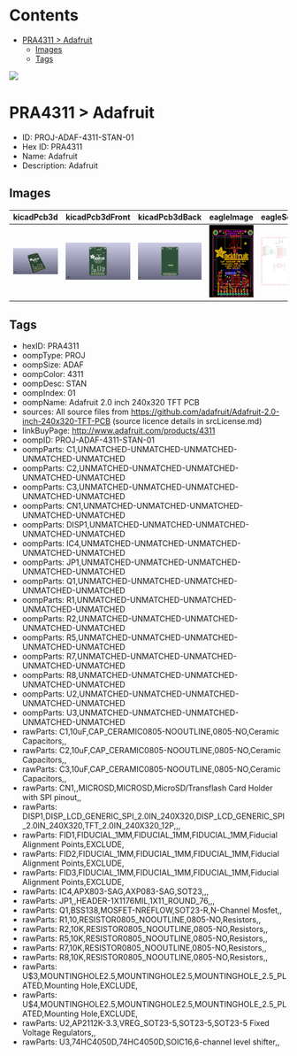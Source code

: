 



Contents
========

* [PRA4311 > Adafruit](#pra4311--adafruit)
	* [Images](#images)
	* [Tags](#tags)
  
![][im]
# PRA4311 > Adafruit

- ID: PROJ-ADAF-4311-STAN-01
- Hex ID: PRA4311
- Name: Adafruit
- Description: Adafruit

## Images
  
  

|kicadPcb3d|kicadPcb3dFront|kicadPcb3dBack|eagleImage|eagleSchemImage|
| :---: | :---: | :---: | :---: | :---: |
|[![kicadPcb3d](kicadPcb3d_140.png)](kicadPcb3d.png)|[![kicadPcb3dFront](kicadPcb3dFront_140.png)](kicadPcb3dFront.png)|[![kicadPcb3dBack](kicadPcb3dBack_140.png)](kicadPcb3dBack.png)|[![eagleImage](eagleImage_140.png)](eagleImage.png)|[![eagleSchemImage](eagleSchemImage_140.png)](eagleSchemImage.png)|

## Tags

- hexID: PRA4311
- oompType: PROJ
- oompSize: ADAF
- oompColor: 4311
- oompDesc: STAN
- oompIndex: 01
- oompName: Adafruit 2.0 inch 240x320 TFT PCB
- sources: All source files from https://github.com/adafruit/Adafruit-2.0-inch-240x320-TFT-PCB (source licence details in srcLicense.md)
- linkBuyPage: http://www.adafruit.com/products/4311
- oompID: PROJ-ADAF-4311-STAN-01
- oompParts: C1,UNMATCHED-UNMATCHED-UNMATCHED-UNMATCHED-UNMATCHED
- oompParts: C2,UNMATCHED-UNMATCHED-UNMATCHED-UNMATCHED-UNMATCHED
- oompParts: C3,UNMATCHED-UNMATCHED-UNMATCHED-UNMATCHED-UNMATCHED
- oompParts: CN1,UNMATCHED-UNMATCHED-UNMATCHED-UNMATCHED-UNMATCHED
- oompParts: DISP1,UNMATCHED-UNMATCHED-UNMATCHED-UNMATCHED-UNMATCHED
- oompParts: IC4,UNMATCHED-UNMATCHED-UNMATCHED-UNMATCHED-UNMATCHED
- oompParts: JP1,UNMATCHED-UNMATCHED-UNMATCHED-UNMATCHED-UNMATCHED
- oompParts: Q1,UNMATCHED-UNMATCHED-UNMATCHED-UNMATCHED-UNMATCHED
- oompParts: R1,UNMATCHED-UNMATCHED-UNMATCHED-UNMATCHED-UNMATCHED
- oompParts: R2,UNMATCHED-UNMATCHED-UNMATCHED-UNMATCHED-UNMATCHED
- oompParts: R5,UNMATCHED-UNMATCHED-UNMATCHED-UNMATCHED-UNMATCHED
- oompParts: R7,UNMATCHED-UNMATCHED-UNMATCHED-UNMATCHED-UNMATCHED
- oompParts: R8,UNMATCHED-UNMATCHED-UNMATCHED-UNMATCHED-UNMATCHED
- oompParts: U2,UNMATCHED-UNMATCHED-UNMATCHED-UNMATCHED-UNMATCHED
- oompParts: U3,UNMATCHED-UNMATCHED-UNMATCHED-UNMATCHED-UNMATCHED
- rawParts: C1,10uF,CAP_CERAMIC0805-NOOUTLINE,0805-NO,Ceramic Capacitors,,
- rawParts: C2,10uF,CAP_CERAMIC0805-NOOUTLINE,0805-NO,Ceramic Capacitors,,
- rawParts: C3,10uF,CAP_CERAMIC0805-NOOUTLINE,0805-NO,Ceramic Capacitors,,
- rawParts: CN1,,MICROSD,MICROSD,MicroSD/Transflash Card Holder with SPI pinout,,
- rawParts: DISP1,DISP_LCD_GENERIC_SPI_2.0IN_240X320,DISP_LCD_GENERIC_SPI_2.0IN_240X320,TFT_2.0IN_240X320_12P,,,
- rawParts: FID1,FIDUCIAL_1MM,FIDUCIAL_1MM,FIDUCIAL_1MM,Fiducial Alignment Points,EXCLUDE,
- rawParts: FID2,FIDUCIAL_1MM,FIDUCIAL_1MM,FIDUCIAL_1MM,Fiducial Alignment Points,EXCLUDE,
- rawParts: FID3,FIDUCIAL_1MM,FIDUCIAL_1MM,FIDUCIAL_1MM,Fiducial Alignment Points,EXCLUDE,
- rawParts: IC4,APX803-SAG,AXP083-SAG,SOT23,,,
- rawParts: JP1,,HEADER-1X1176MIL,1X11_ROUND_76,,,
- rawParts: Q1,BSS138,MOSFET-NREFLOW,SOT23-R,N-Channel Mosfet,,
- rawParts: R1,10,RESISTOR0805_NOOUTLINE,0805-NO,Resistors,,
- rawParts: R2,10K,RESISTOR0805_NOOUTLINE,0805-NO,Resistors,,
- rawParts: R5,10K,RESISTOR0805_NOOUTLINE,0805-NO,Resistors,,
- rawParts: R7,10K,RESISTOR0805_NOOUTLINE,0805-NO,Resistors,,
- rawParts: R8,10K,RESISTOR0805_NOOUTLINE,0805-NO,Resistors,,
- rawParts: U$3,MOUNTINGHOLE2.5,MOUNTINGHOLE2.5,MOUNTINGHOLE_2.5_PLATED,Mounting Hole,EXCLUDE,
- rawParts: U$4,MOUNTINGHOLE2.5,MOUNTINGHOLE2.5,MOUNTINGHOLE_2.5_PLATED,Mounting Hole,EXCLUDE,
- rawParts: U2,AP2112K-3.3,VREG_SOT23-5,SOT23-5,SOT23-5 Fixed Voltage Regulators,,
- rawParts: U3,74HC4050D,74HC4050D,SOIC16,6-channel level shifter,,



[im]: kicadPcb3d_450.png
